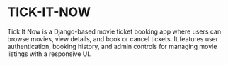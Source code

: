 # TICK-IT-NOW
Tick It Now is a Django-based movie ticket booking app where users can browse movies, view details, and book or cancel tickets. It features user authentication, booking history, and admin controls for managing movie listings with a responsive UI.
